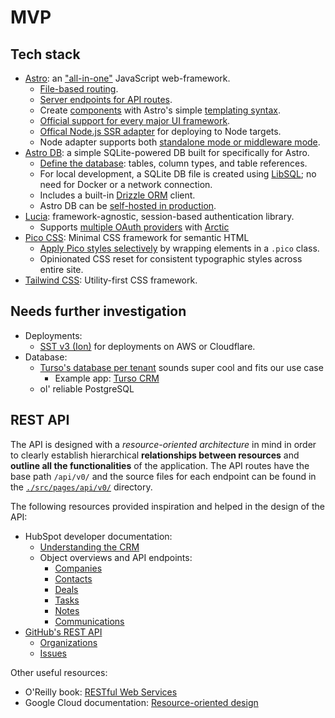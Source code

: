 # MVP

## Tech stack

- [Astro](https://astro.build): an ["all-in-one"](https://docs.astro.build/en/concepts/why-astro/#features) JavaScript web-framework.
  - [File-based routing](https://docs.astro.build/en/guides/routing/).
  - [Server endpoints for API routes](https://docs.astro.build/en/guides/endpoints/#server-endpoints-api-routes).
  - Create [components](https://docs.astro.build/en/basics/astro-components/) with Astro's simple [templating syntax](https://docs.astro.build/en/basics/astro-syntax/).
  - [Official support for every major UI framework](https://docs.astro.build/en/guides/integrations-guide/#official-integrations).
  - [Offical Node.js SSR adapter](https://docs.astro.build/en/guides/integrations-guide/node/) for deploying to Node targets.
  - Node adapter supports both [standalone mode or middleware mode](https://docs.astro.build/en/guides/integrations-guide/node/#usage).
- [Astro DB](https://docs.astro.build/en/guides/astro-db/): a simple SQLite-powered DB built for specifically for Astro.
  - [Define the database](https://docs.astro.build/en/guides/astro-db/#define-your-database): tables, column types, and table references.
  - For local development, a SQLite DB file is created using [LibSQL](https://github.com/tursodatabase/libsql); no need for Docker or a network connection.
  - Includes a built-in [Drizzle ORM](https://orm.drizzle.team) client.
  - Astro DB can be [self-hosted in production](https://docs.astro.build/en/guides/astro-db/#self-hosted-production-deployment).
- [Lucia](https://lucia-auth.com): framework-agnostic, session-based authentication library.
  - Supports [multiple OAuth providers](https://lucia-auth.com/guides/oauth/multiple-providers) with [Arctic](https://arcticjs.dev)
- [Pico CSS](https://picocss.com): Minimal CSS framework for semantic HTML
  - [Apply Pico styles selectively](https://picocss.com/docs/conditional) by wrapping elements in a `.pico` class.
  - Opinionated CSS reset for consistent typographic styles across entire site.
- [Tailwind CSS](https://tailwindcss.com): Utility-first CSS framework.

## Needs further investigation

- Deployments:
  - [SST v3 (Ion)](https://ion.sst.dev/docs/) for deployments on AWS or Cloudflare.
- Database:
  - [Turso's database per tenant](https://turso.tech/database-per-tenant) sounds super cool and fits our use case
    - Example app: [Turso CRM](https://github.com/tursodatabase/examples/tree/master/app-turso-crm-er)
  - ol' reliable PostgreSQL

## REST API

The API is designed with a *resource-oriented architecture* in mind in order to clearly establish hierarchical **relationships between resources** and **outline all the functionalities** of the application. The API routes have the base path `/api/v0/` and the source files for each endpoint can be found in the [`./src/pages/api/v0/`](./src/pages/api/v0/) directory.

The following resources provided inspiration and helped in the design of the API:
- HubSpot developer documentation: 
  - [Understanding the CRM](https://developers.hubspot.com/docs/api/crm/understanding-the-crm)
  - Object overviews and API endpoints:
    - [Companies](https://developers.hubspot.com/docs/api/crm/companies)
    - [Contacts](https://developers.hubspot.com/docs/api/crm/contacts)
    - [Deals](https://developers.hubspot.com/docs/api/crm/deals)
    - [Tasks](https://developers.hubspot.com/docs/api/crm/tasks)
    - [Notes](https://developers.hubspot.com/docs/api/crm/notes)
    - [Communications](https://developers.hubspot.com/docs/api/crm/communications)
- [GitHub's REST API](https://docs.github.com/en/rest/about-the-rest-api/about-the-rest-api?apiVersion=2022-11-28)
  - [Organizations](https://docs.github.com/en/rest/orgs/orgs?apiVersion=2022-11-28)
  - [Issues](https://docs.github.com/en/rest/issues/issues?apiVersion=2022-11-28)

Other useful resources:
- O'Reilly book: [RESTful Web Services](https://www.oreilly.com/library/view/restful-web-services/9780596529260/)
- Google Cloud documentation: [Resource-oriented design](https://cloud.google.com/apis/design/resources)
